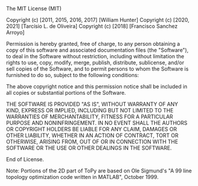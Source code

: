 The MIT License (MIT)

Copyright (c) [2011, 2015, 2016, 2017] [William Hunter]
Copyright (c) [2020, 2021] [Tarcísio L. de Oliveira]
Copyright (c) [2018] [Francisco Sanchez Arroyo]


Permission is hereby granted, free of charge, to any person obtaining a copy
of this software and associated documentation files (the "Software"), to deal
in the Software without restriction, including without limitation the rights
to use, copy, modify, merge, publish, distribute, sublicense, and/or sell
copies of the Software, and to permit persons to whom the Software is
furnished to do so, subject to the following conditions:

The above copyright notice and this permission notice shall be included in all
copies or substantial portions of the Software.

THE SOFTWARE IS PROVIDED "AS IS", WITHOUT WARRANTY OF ANY KIND, EXPRESS OR
IMPLIED, INCLUDING BUT NOT LIMITED TO THE WARRANTIES OF MERCHANTABILITY,
FITNESS FOR A PARTICULAR PURPOSE AND NONINFRINGEMENT. IN NO EVENT SHALL THE
AUTHORS OR COPYRIGHT HOLDERS BE LIABLE FOR ANY CLAIM, DAMAGES OR OTHER
LIABILITY, WHETHER IN AN ACTION OF CONTRACT, TORT OR OTHERWISE, ARISING FROM,
OUT OF OR IN CONNECTION WITH THE SOFTWARE OR THE USE OR OTHER DEALINGS IN THE
SOFTWARE.

End of License.

Note: Portions of the 2D part of ToPy are based on Ole Sigmund's
"A 99 line topology optimization code written in MATLAB", October 1999.
